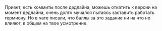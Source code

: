 Привет, есть коммиты после дедлайна, можешь откатить к версии на момент дедлайна, очень долго мучался пытаясь заставить работать гермиону. Но в чате писали, что баллы за это задание ни на что не влияют, в общем на твое усмотрение.
